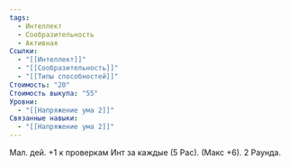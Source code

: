 ```yaml
---
tags:
  - Интеллект
  - Сообразительность
  - Активная
Ссылки:
  - "[[Интеллект]]"
  - "[[Сообразительность]]"
  - "[[Типы способностей]]"
Стоимость: "20"
Стоимость выкупа: "55"
Уровни:
  - "[[Напряжение ума 2]]"
Связанные навыки:
  - "[[Напряжение ума 2]]"
---
```

Мал. дей. +1 к проверкам Инт за каждые (5 Рас). (Макс +6). 2 Раунда.